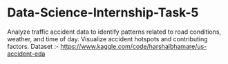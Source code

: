 # Data-Science-Internship-Task-5
Analyze traffic accident data to identify patterns related to road conditions, weather, and time of day. Visualize accident hotspots and contributing factors.   Dataset :- https://www.kaggle.com/code/harshalbhamare/us-accident-eda
